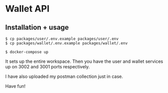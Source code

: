 # Wallet API

## Installation + usage

```
$ cp packages/user/.env.example packages/user/.env
$ cp packages/wallet/.env.example packages/wallet/.env

$ docker-compose up
```

It sets up the entire workspace.
Then you have the user and wallet services up on 3002 and 3001 ports respectively.

I have also uploaded my postman collection just in case.

Have fun!